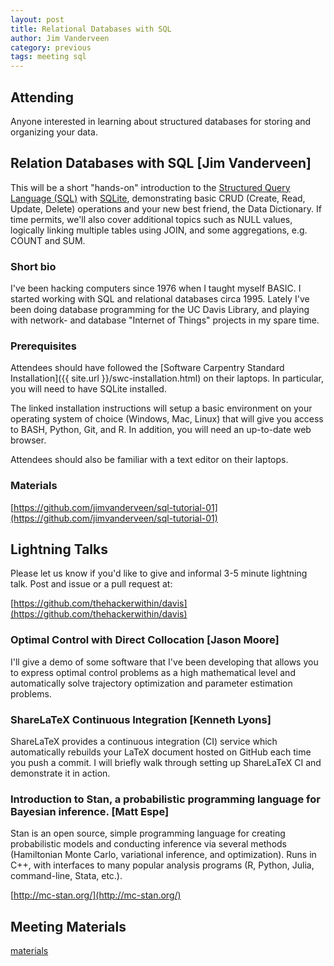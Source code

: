 ```yaml
---
layout: post
title: Relational Databases with SQL
author: Jim Vanderveen
category: previous
tags: meeting sql
---
```


## Attending

Anyone interested in learning about structured databases for storing and
organizing your data.

## Relation Databases with SQL [Jim Vanderveen]

This will be a short "hands-on" introduction to the [Structured Query Language
(SQL)](https://en.wikipedia.org/wiki/SQL) with
[SQLite](https://en.wikipedia.org/wiki/SQLite), demonstrating basic CRUD
(Create, Read, Update, Delete) operations and your new best friend, the Data
Dictionary. If time permits, we'll also cover additional topics such as NULL
values, logically linking multiple tables using JOIN, and some aggregations,
e.g. COUNT and SUM.

### Short bio

I've been hacking computers since 1976 when I taught myself BASIC. I started
working with SQL and relational databases circa 1995. Lately I've been doing
database programming for the UC Davis Library, and playing with network- and
database "Internet of Things" projects in my spare time.

### Prerequisites

Attendees should have followed the [Software Carpentry Standard
Installation]({{ site.url }}/swc-installation.html) on their laptops. In
particular, you will need to have SQLite installed.

The linked installation instructions will setup a basic environment on your
operating system of choice (Windows, Mac, Linux) that will give you access to
BASH, Python, Git, and R. In addition, you will need an up-to-date web browser.

Attendees should also be familiar with a text editor on their laptops.

### Materials

[https://github.com/jimvanderveen/sql-tutorial-01](https://github.com/jimvanderveen/sql-tutorial-01)

## Lightning Talks

Please let us know if you'd like to give and informal 3-5 minute lightning
talk. Post and issue or a pull request at:

[https://github.com/thehackerwithin/davis](https://github.com/thehackerwithin/davis)

### Optimal Control with Direct Collocation [Jason Moore]

I'll give a demo of some software that I've been developing that allows you to
express optimal control problems as a high mathematical level and automatically
solve trajectory optimization and parameter estimation problems.

### ShareLaTeX Continuous Integration [Kenneth Lyons]

ShareLaTeX provides a continuous integration (CI) service which automatically
rebuilds your LaTeX document hosted on GitHub each time you push a commit.
I will briefly walk through setting up ShareLaTeX CI and demonstrate it in
action.

### Introduction to Stan, a probabilistic programming language for Bayesian inference. [Matt Espe]

Stan is an open source, simple programming language for creating probabilistic
models and conducting inference via several methods (Hamiltonian Monte Carlo,
variational inference, and optimization). Runs in C++, with interfaces to many
popular analysis programs (R, Python, Julia, command-line, Stata, etc.).

[http://mc-stan.org/](http://mc-stan.org/)

## Meeting Materials

[materials](https://github.com/thehackerwithin/davis/tree/gh-pages/meeting-materials/2016-03-10)
